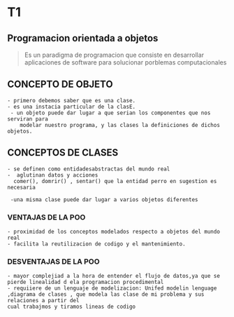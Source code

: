 
# T1

## Programacion orientada a objetos
>
>Es un paradigma de programacion que consiste en desarrollar aplicaciones de
>software para solucionar porblemas computacionales    
     
## CONCEPTO DE OBJETO
    - primero debemos saber que es una clase.
    - es una instacia particular de la clasE. 
     - un objeto puede dar lugar a que serian los componentes que nos serviran para
        modelar nuestro programa, y las clases la definiciones de dichos objetos.
     
## CONCEPTOS DE CLASES
    - se definen como entidadesabstractas del mundo real
    -  aglutinan datos y acciones
      comer(), domrir() , sentar() que la entidad perro en sugestion es necesaria
     
     -una misma clase puede dar lugar a varios objetos diferentes
### VENTAJAS DE LA POO 

    - proximidad de los conceptos modelados respecto a objetos del mundo real
    - facilita la reutilizacion de codigo y el mantenimiento.
### DESVENTAJAS DE LA POO

    - mayor complejiad a la hora de entender el flujo de datos,ya que se pierde linealidad d ela programacion procedimental
    - requiiere de un lenguaje de modelizacion: Unifed modelin lenguage ,diagrama de clases , que modela las clase de mi problema y sus relaciones a partir del 
    cual trabajmos y tiramos lineas de codigo
